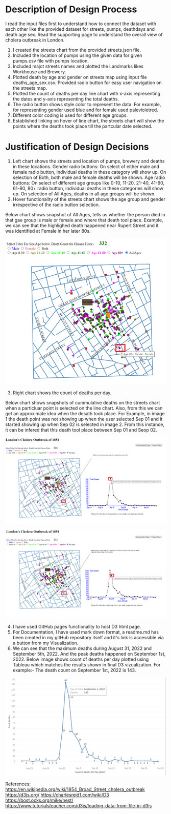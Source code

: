 # Description of Design Process
I read the input files first to understand how to connect the dataset with each other like the provided dataset for streets, pumps, deathdays and death age sex. Read the supporting page to understand the overall view of cholera outbreak in London.

1. I created the streets chart from the provided streets.json file.
2. Included the location of pumps using the given data for given pumps.csv file with pumps location.
3. Included majot streets names and plotted the Landmarks likes Workhouse and Brewery.
4. Plotted death by age and gender on streets map using input file deaths_age_sex.csv. Provided radio button for easy user navigation on the streets map.
5. Plotted the count of deaths per day line chart with x-axis representing the dates and y-axis representing the total deaths.
6. The radio button shows style color to represent the data. For example, for representing gender used blue and for female used palevioletred.
7. Different color coding is used for different age groups.
9. Established linking on hover of line chart, the streets chart will show the points where the deaths took place till the partcular date selected.


# Justification of Design Decisions
1. Left chart shows the streets and location of pumps, brewery and deaths in these locations. 
   Gender radio buttons: On select of either male and female radio button, individual deaths in these category will show up. On selection of Both, both male and female    deaths will be shown.
   Age radio buttons: On select of different age groups like 0-10, 11-20, 21-40, 41-60, 61-80, 80+ radio button, individual deaths in these categories will show up. On    selection of All Ages, deaths in all age groups will be shown.
2. Hover functionality of the streets chart shows the age group and gender irrespective of the radio button selection.

Below chart shows snapshot of All Ages, tells us whether the person died in that gae group is male or female and where that death tool place. Example, we can see that the highlighed death happened near Rupert Street and it was identified at Female in her later 80s.

![Streets map when All Ages is selected](https://github.com/nupsing/Visualization_Project1/blob/main/images/StreetsChart.png)

3. Right chart shows the count of deaths per day.

Below chart shows snapshots of cummulative deaths on the streets chart when a particluar point is selected on the line chart. Also, from this we can get an approximate idea when the desath took place. For Example, in image 1 the death point was not showing up when the user selected Sep 01 and it started showing up when Sep 02 is selected in image 2. From this instance, it can be infered that this death tool place between Sep 01 and Seop 02.

![Particular Death point identification when Sep 01 is selected](https://github.com/nupsing/Visualization_Project1/blob/main/images/LineChartImage1.png)

![Particular Death point identification when Sep 02 is selected](https://github.com/nupsing/Visualization_Project1/blob/main/images/LineChartImage2.png)

4. I have used GitHub pages functionality to host D3 html page.
5. For Documentation, I have used mark down format, a readme.md has been created in my gitHub repository itself and it's link is accessible via a button from my Visualization.
6. We can see that the maximum deaths during August 31, 2022 and September 5th, 2022. And the peak deaths happened on September 1st, 2022.
Below image shows count of deaths per day plotted using Tableau which matches the results shown in final D3 vizualization. For example:- The death count on September 1st, 2022 is 143.

![Death Count By Date](https://github.com/nupsing/Visualization_Project1/blob/main/images/Tableau_LineGraph.png)


References: 
https://en.wikipedia.org/wiki/1854_Broad_Street_cholera_outbreak
https://d3js.org/
https://charlesreid1.com/wiki/D3
https://bost.ocks.org/mike/nest/
https://www.tutorialsteacher.com/d3js/loading-data-from-file-in-d3js
	
